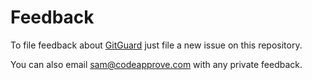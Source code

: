# Feedback

To file feedback about [GitGuard](https://gitguard.dev.com) just file a new issue on this repository.

You can also email sam@codeapprove.com with any private feedback.
